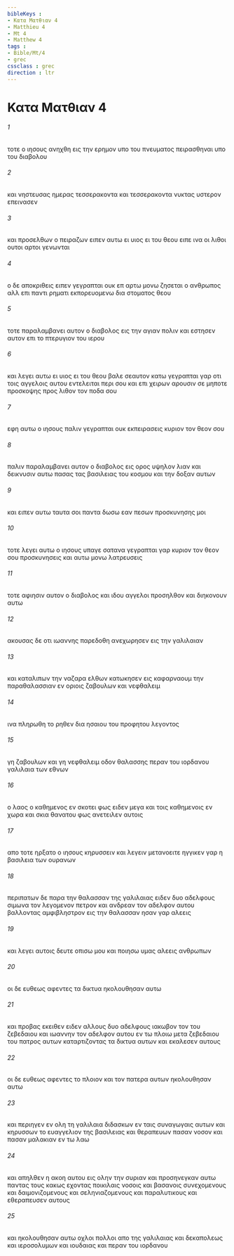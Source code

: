 ```yaml
---
bibleKeys : 
- Κατα Ματθιαν 4
- Matthieu 4
- Mt 4
- Matthew 4
tags : 
- Bible/Mt/4
- grec
cssclass : grec
direction : ltr
---
```


# Κατα Ματθιαν 4

###### 1
τοτε ο ιησους ανηχθη εις την ερημον υπο του πνευματος πειρασθηναι υπο του διαβολου
###### 2
και νηστευσας ημερας τεσσερακοντα και τεσσερακοντα νυκτας υστερον επεινασεν
###### 3
και προσελθων ο πειραζων ειπεν αυτω ει υιος ει του θεου ειπε ινα οι λιθοι ουτοι αρτοι γενωνται
###### 4
ο δε αποκριθεις ειπεν γεγραπται ουκ επ αρτω μονω ζησεται ο ανθρωπος αλλ επι παντι ρηματι εκπορευομενω δια στοματος θεου
###### 5
τοτε παραλαμβανει αυτον ο διαβολος εις την αγιαν πολιν και εστησεν αυτον επι το πτερυγιον του ιερου
###### 6
και λεγει αυτω ει υιος ει του θεου βαλε σεαυτον κατω γεγραπται γαρ οτι τοις αγγελοις αυτου εντελειται περι σου και επι χειρων αρουσιν σε μηποτε προσκοψης προς λιθον τον ποδα σου
###### 7
εφη αυτω ο ιησους παλιν γεγραπται ουκ εκπειρασεις κυριον τον θεον σου
###### 8
παλιν παραλαμβανει αυτον ο διαβολος εις ορος υψηλον λιαν και δεικνυσιν αυτω πασας τας βασιλειας του κοσμου και την δοξαν αυτων
###### 9
και ειπεν αυτω ταυτα σοι παντα δωσω εαν πεσων προσκυνησης μοι
###### 10
τοτε λεγει αυτω ο ιησους υπαγε σατανα γεγραπται γαρ κυριον τον θεον σου προσκυνησεις και αυτω μονω λατρευσεις
###### 11
τοτε αφιησιν αυτον ο διαβολος και ιδου αγγελοι προσηλθον και διηκονουν αυτω
###### 12
ακουσας δε οτι ιωαννης παρεδοθη ανεχωρησεν εις την γαλιλαιαν
###### 13
και καταλιπων την ναζαρα ελθων κατωκησεν εις καφαρναουμ την παραθαλασσιαν εν οριοις ζαβουλων και νεφθαλειμ
###### 14
ινα πληρωθη το ρηθεν δια ησαιου του προφητου λεγοντος
###### 15
γη ζαβουλων και γη νεφθαλειμ οδον θαλασσης περαν του ιορδανου γαλιλαια των εθνων
###### 16
ο λαος ο καθημενος εν σκοτει φως ειδεν μεγα και τοις καθημενοις εν χωρα και σκια θανατου φως ανετειλεν αυτοις
###### 17
απο τοτε ηρξατο ο ιησους κηρυσσειν και λεγειν μετανοειτε ηγγικεν γαρ η βασιλεια των ουρανων
###### 18
περιπατων δε παρα την θαλασσαν της γαλιλαιας ειδεν δυο αδελφους σιμωνα τον λεγομενον πετρον και ανδρεαν τον αδελφον αυτου βαλλοντας αμφιβληστρον εις την θαλασσαν ησαν γαρ αλεεις
###### 19
και λεγει αυτοις δευτε οπισω μου και ποιησω υμας αλεεις ανθρωπων
###### 20
οι δε ευθεως αφεντες τα δικτυα ηκολουθησαν αυτω
###### 21
και προβας εκειθεν ειδεν αλλους δυο αδελφους ιακωβον τον του ζεβεδαιου και ιωαννην τον αδελφον αυτου εν τω πλοιω μετα ζεβεδαιου του πατρος αυτων καταρτιζοντας τα δικτυα αυτων και εκαλεσεν αυτους
###### 22
οι δε ευθεως αφεντες το πλοιον και τον πατερα αυτων ηκολουθησαν αυτω
###### 23
και περιηγεν εν ολη τη γαλιλαια διδασκων εν ταις συναγωγαις αυτων και κηρυσσων το ευαγγελιον της βασιλειας και θεραπευων πασαν νοσον και πασαν μαλακιαν εν τω λαω
###### 24
και απηλθεν η ακοη αυτου εις ολην την συριαν και προσηνεγκαν αυτω παντας τους κακως εχοντας ποικιλαις νοσοις και βασανοις συνεχομενους και δαιμονιζομενους και σεληνιαζομενους και παραλυτικους και εθεραπευσεν αυτους
###### 25
και ηκολουθησαν αυτω οχλοι πολλοι απο της γαλιλαιας και δεκαπολεως και ιεροσολυμων και ιουδαιας και περαν του ιορδανου

